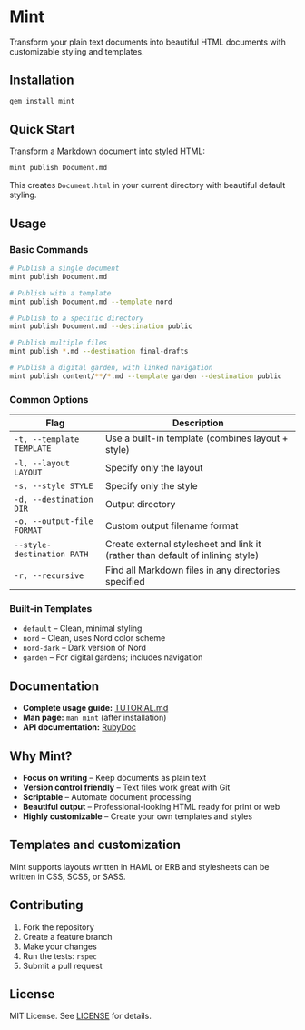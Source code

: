 # Mint

Transform your plain text documents into beautiful HTML documents with customizable styling and templates.

## Installation

```bash
gem install mint
```

## Quick Start

Transform a Markdown document into styled HTML:

```bash
mint publish Document.md
```

This creates `Document.html` in your current directory with beautiful default styling.

## Usage

### Basic Commands

```bash
# Publish a single document
mint publish Document.md

# Publish with a template
mint publish Document.md --template nord

# Publish to a specific directory
mint publish Document.md --destination public

# Publish multiple files
mint publish *.md --destination final-drafts

# Publish a digital garden, with linked navigation
mint publish content/**/*.md --template garden --destination public
```

### Common Options

| Flag | Description |
|------|-------------|
| `-t, --template TEMPLATE` | Use a built-in template (combines layout + style) |
| `-l, --layout LAYOUT` | Specify only the layout |
| `-s, --style STYLE` | Specify only the style |
| `-d, --destination DIR` | Output directory |
| `-o, --output-file FORMAT` | Custom output filename format |
| `--style-destination PATH` | Create external stylesheet and link it (rather than default of inlining style) |
| `-r, --recursive` | Find all Markdown files in any directories specified |

### Built-in Templates

- `default` – Clean, minimal styling
- `nord` – Clean, uses Nord color scheme
- `nord-dark` – Dark version of Nord
- `garden` – For digital gardens; includes navigation

## Documentation

- **Complete usage guide:** [TUTORIAL.md](doc/TUTORIAL.md)
- **Man page:** `man mint` (after installation)
- **API documentation:** [RubyDoc](http://www.rubydoc.info/github/davejacobs/mint)

## Why Mint?

- **Focus on writing** – Keep documents as plain text
- **Version control friendly** – Text files work great with Git
- **Scriptable** – Automate document processing
- **Beautiful output** – Professional-looking HTML ready for print or web
- **Highly customizable** – Create your own templates and styles

## Templates and customization

Mint supports layouts written in HAML or ERB and stylesheets can be written in CSS, SCSS, or SASS.

## Contributing

1. Fork the repository
2. Create a feature branch
3. Make your changes
4. Run the tests: `rspec`
5. Submit a pull request

## License

MIT License. See [LICENSE](LICENSE) for details.